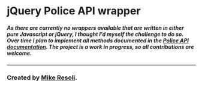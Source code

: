 # jQuery Police API wrapper  
##### As there are currently no wrappers available that are written in either pure Javascript or jQuery, I thought I'd myself the challenge to do so. Over time I plan to implement all methods documented in the [Police API documentation](https://data.police.uk/docs/ "Police docs"). The project is a work in progress, so all contributions are welcome.


---


### Created by [Mike Resoli](https://www.linkedin.com/in/mikeresoli "linkedin").
